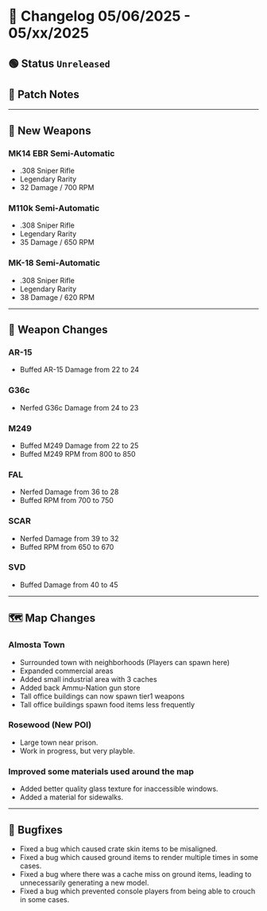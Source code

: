 # 📑 Changelog 05/06/2025 - 05/xx/2025

## 🟢 Status `Unreleased`

## 💬 Patch Notes

________

## 🔫 New Weapons

### MK14 EBR Semi-Automatic
- .308 Sniper Rifle
- Legendary Rarity
- 32 Damage / 700 RPM

### M110k Semi-Automatic
- .308 Sniper Rifle
- Legendary Rarity
- 35 Damage / 650 RPM
  
### MK-18 Semi-Automatic 
- .308 Sniper Rifle
- Legendary Rarity
- 38 Damage / 620 RPM

________

## 🔫 Weapon Changes

### AR-15
- Buffed AR-15 Damage from 22 to 24

### G36c
- Nerfed G36c Damage from 24 to 23

### M249
- Buffed M249 Damage from 22 to 25
- Buffed M249 RPM from 800 to 850

### FAL
- Nerfed Damage from 36 to 28
- Buffed RPM from 700 to 750

### SCAR
- Nerfed Damage from 39 to 32
- Buffed RPM from 650 to 670

### SVD
- Buffed Damage from 40 to 45

________

## 🗺️ Map Changes

### Almosta Town
- Surrounded town with neighborhoods (Players can spawn here)
- Expanded commercial areas
- Added small industrial area with 3 caches
- Added back Ammu-Nation gun store
- Tall office buildings can now spawn tier1 weapons
- Tall office buildings spawn food items less frequently

### Rosewood (New POI)
- Large town near prison.
- Work in progress, but very playble.

### Improved some materials used around the map
- Added better quality glass texture for inaccessible windows.
- Added a material for sidewalks.

________

## 🐛 Bugfixes
- Fixed a bug which caused crate skin items to be misaligned.
- Fixed a bug which caused ground items to render multiple times in some cases.
- Fixed a bug where there was a cache miss on ground items, leading to unnecessarily generating a new model.
- Fixed a bug which prevented console players from being able to crouch in some cases.
